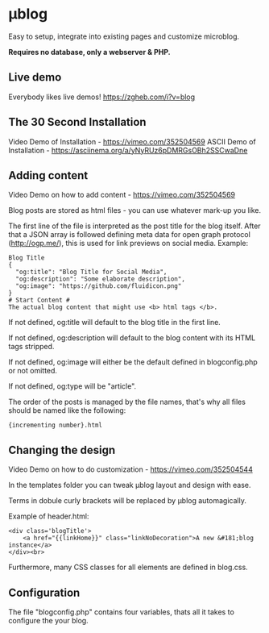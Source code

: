 # µblog
Easy to setup, integrate into existing pages and customize microblog.

**Requires no database, only a webserver & PHP.**


## Live demo
Everybody likes live demos! 
https://zgheb.com/i?v=blog

## The 30 Second Installation
Video Demo of Installation - https://vimeo.com/352504569
ASCII Demo of Installation - https://asciinema.org/a/yNyRUz6pDMRGsOBh2SSCwaDne

## Adding content
Video Demo on how to add content - https://vimeo.com/352504569

Blog posts are stored as html files - you can use whatever mark-up you like.

The first line of the file is interpreted as the post title for the blog itself.
After that a JSON array is followed defining meta data for open graph protocol (http://ogp.me/), this is used for link previews on social media.
Example:
```
Blog Title
{
  "og:title": "Blog Title for Social Media",
  "og:description": "Some elaborate description", 
  "og:image": "https://github.com/fluidicon.png"
}
# Start Content #
The actual blog content that might use <b> html tags </b>.
```
If not defined, og:title will default to the blog title in the first line.

If not defined, og:description will default to the blog content with its HTML tags stripped.

If not defined, og:image will either be the default defined in blogconfig.php or not omitted.

If not defined, og:type will be "article".


The order of the posts is managed by the file names, that's why all files should be named like the following:
```
{incrementing number}.html
```

## Changing the design
Video Demo on how to do customization - https://vimeo.com/352504544

In the templates folder you can tweak µblog layout and design with ease.

Terms in dobule curly brackets will be replaced by µblog automagically.

Example of header.html:

```
<div class='blogTitle'>
	<a href="{{linkHome}}" class="linkNoDecoration">A new &#181;blog instance</a>
</div><br>
```

Furthermore, many CSS classes for all elements are defined in blog.css.

## Configuration
The file "blogconfig.php" contains four variables, thats all it takes to configure the your blog.
